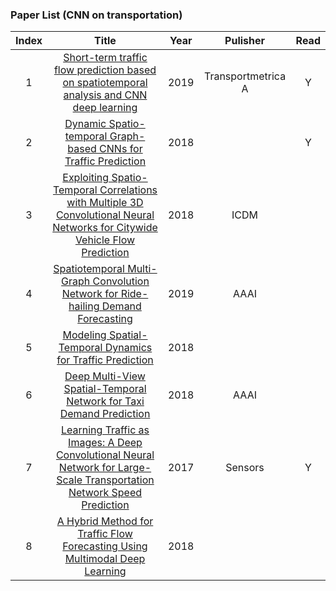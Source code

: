 ### Paper List (CNN on transportation)

| Index |                                                             Title                                                             | Year |      Pulisher      | Read |
|:-----:|:-----------------------------------------------------------------------------------------------------------------------------:|:----:|:------------------:|:----:|
|   1   | [Short-term traffic flow prediction based on spatiotemporal analysis and CNN deep learning]                                   | 2019 | Transportmetrica A |   Y  |
|   2   | [Dynamic Spatio-temporal Graph-based CNNs for Traffic Prediction]                                                             | 2018 |                    |   Y   |
|   3   | [Exploiting Spatio-Temporal Correlations with Multiple 3D Convolutional Neural Networks for Citywide Vehicle Flow Prediction] | 2018 |        ICDM        |      |
|   4   | [Spatiotemporal Multi-Graph Convolution Network for Ride-hailing Demand Forecasting]                                          | 2019 |        AAAI        |      |
|   5   | [Modeling Spatial-Temporal Dynamics for Traffic Prediction]                                                                   | 2018 |                    |      |
|   6   | [Deep Multi-View Spatial-Temporal Network for Taxi Demand Prediction]                                                         | 2018 |        AAAI        |      |
|   7   | [Learning Traffic as Images: A Deep Convolutional Neural Network for Large-Scale Transportation Network Speed Prediction]     | 2017 |       Sensors      |   Y  |
|   8   | [A Hybrid Method for Traffic Flow Forecasting Using Multimodal Deep Learning]                                                 | 2018 |                    |      |





[Spatiotemporal Multi-Graph Convolution Network for Ride-hailing Demand Forecasting]:http://www-scf.usc.edu/~yaguang/papers/aaai19_multi_graph_convolution.pdf
[Dynamic Spatio-temporal Graph-based CNNs for Traffic Prediction]:https://arxiv.org/pdf/1812.02019.pdf
[Short-term traffic flow prediction based on spatiotemporal analysis and CNN deep learning]: https://www.tandfonline.com/doi/pdf/10.1080/23249935.2019.1637966
[Exploiting Spatio-Temporal Correlations with Multiple 3D Convolutional Neural Networks for Citywide Vehicle Flow Prediction]:https://ieeexplore.ieee.org/stamp/stamp.jsp?tp=&arnumber=8594916
[A Hybrid Method for Traffic Flow Forecasting Using Multimodal Deep Learning]: https://arxiv.org/ftp/arxiv/papers/1803/1803.02099.pdf
[Learning Traffic as Images: A Deep Convolutional Neural Network for Large-Scale Transportation Network Speed Prediction]:https://www.mdpi.com/1424-8220/17/4/818
[Deep Multi-View Spatial-Temporal Network for Taxi Demand Prediction]: https://www.aaai.org/ocs/index.php/AAAI/AAAI18/paper/view/16069/15978
[Modeling Spatial-Temporal Dynamics for Traffic Prediction]: https://www.researchgate.net/profile/Huaxiu_Yao/publication/323570926_Modeling_Spatial-Temporal_Dynamics_for_Traffic_Prediction/links/5b1e23ea45851587f29f6a61/Modeling-Spatial-Temporal-Dynamics-for-Traffic-Prediction.pdf
[A Deep Convolutional Network for Traffic Congestion Classification]: https://dais-ita.org/sites/default/files/nato_ist_trafficCongestion_Paper4_Issue1.pdf
